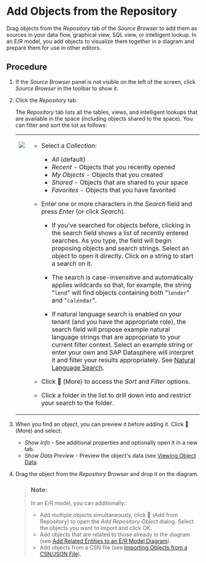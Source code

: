 <!-- loio13fcecd59327407a91777c2e8e111bd7 -->

<link rel="stylesheet" type="text/css" href="css/sap-icons.css"/>

# Add Objects from the Repository

Drag objects from the *Repository* tab of the *Source Browser* to add them as sources in your data flow, graphical view, SQL view, or intelligent lookup. In an E/R model, you add objects to visualize them together in a diagram and prepare them for use in other editors.



## Procedure

1.  If the *Source Browser* panel is not visible on the left of the screen, click *Source Browser* in the toolbar to show it.

2.  Click the *Repository* tab.

    The *Repository* tab lists all the tables, views, and intelligent lookups that are available in the space \(including objects shared to the space\). You can filter and sort the list as follows:


    <table>
    <tr>
    <td valign="top">
    
    ![](images/Source_Browser_With_Folders_4853e2d.png)
    
    </td>
    <td valign="top">
    
    -   Select a *Collection*:
        -   *All* \(default\)
        -   *Recent* - Objects that you recently opened
        -   *My Objects* - Objects that you created
        -   *Shared* - Objects that are shared to your space
        -   *Favorites* - Objects that you have favorited

    -   Enter one or more characters in the *Search* field and press *Enter* \(or click *Search*\). 
        -   If you've searched for objects before, clicking in the search field shows a list of recently entered searches. As you type, the field will begin proposing objects and search strings. Select an object to open it directly. Click on a string to start a search on it. 

        -   The search is case-insensitive and automatically applies wildcards so that, for example, the string "`lend`" will find objects containing both "`lender`" and "`calendar`".

        -   If natural language search is enabled on your tenant \(and you have the appropriate role\), the search field will propose example natural language strings that are appropriate to your current filter context. Select an example string or enter your own and SAP Datasphere will interpret it and filter your results appropriately. See [Natural Language Search](Creating-Finding-Sharing-Objects/natural-language-search-04170c6.md).


    -   Click <span class="FPA-icons-V3"></span> \(More\) to access the *Sort* and *Filter* options.
    -   Click a folder in the list to drill down into and restrict your search to the folder.


    
    </td>
    </tr>
    </table>
    
3.  When you find an object, you can preview it before adding it. Click <span class="FPA-icons-V3"></span> \(More\) and select:

    -   *Show Info* - See additional properties and optionally open it in a new tab.
    -   *Show Data Preview* - Preview the object's data \(see [Viewing Object Data](viewing-object-data-b338e4a.md).

4.  Drag the object from the *Repository Browser* and drop it on the diagram.

    > ### Note:  
    > In an E/R model, you can additionally::
    > 
    > -   Add multiple objects simultaneously, click <span class="FPA-icons-V3"></span> \(Add from Repository\) to open the *Add Repository Object* dialog. Select the objects you want to import and click *OK*.
    > -   Add objects that are related to those already in the diagram \(see [Add Related Entities to an E/R Model Diagram](add-related-entities-to-an-e-r-model-diagram-bbde0a7.md)\).
    > -   Add objects from a CSN file \(see [Importing Objects from a CSN/JSON File](Creating-Finding-Sharing-Objects/importing-objects-from-a-csn-json-file-23599e6.md)\).


